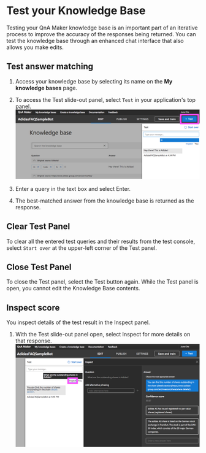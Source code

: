 # Test your Knowledge Base
Testing your QnA Maker knowledge base is an important part of an iterative process to improve the accuracy of the responses being returned. You can test the knowledge base through an enhanced chat interface that also allows you make edits.

## Test answer matching
1. Access your knowledge base by selecting its name on the **My knowledge bases** page.
2. To access the Test slide-out panel, select ```Test``` in your application's top panel.
![test1](https://github.com/jCho23/BotWorkshop/blob/master/Resouces/Images/test1.png)

3. Enter a query in the text box and select Enter.
4. The best-matched answer from the knowledge base is returned as the response.

## Clear Test Panel
To clear all the entered test queries and their results from the test console, select ```Start over``` at the upper-left corner of the Test panel.

## Close Test Panel
To close the Test panel, select the Test button again. While the Test panel is open, you cannot edit the Knowledge Base contents.

## Inspect score
You inspect details of the test result in the Inspect panel.
1. With the Test slide-out panel open, select Inspect for more details on that response.
![test2](https://github.com/jCho23/BotWorkshop/blob/master/Resouces/Images/test2.png)

